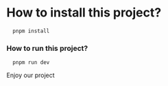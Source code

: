 # How to install this project?

`  pnpm install`

### How to run this project?

`  pnpm run dev`

Enjoy our project
